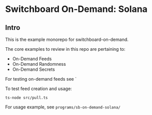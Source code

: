 # Switchboard On-Demand: Solana

## Intro

This is the example monorepo for switchboard-on-demand.

The core examples to review in this repo are pertaining to:

- On-Demand Feeds
- On-Demand Randomness
- On-Demand Secrets

For testing on-demand feeds see `

To test feed creation and usage:

```typeacript
ts-node src/pull.ts
```

For usage example, see `programs/sb-on-demand-solana/`
